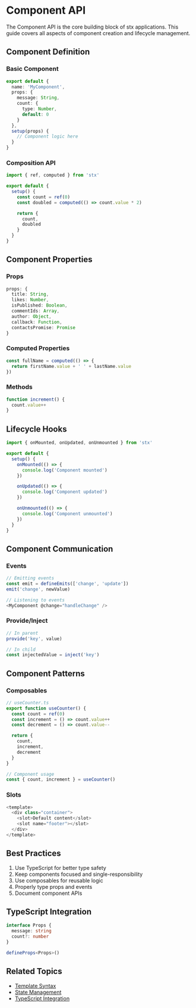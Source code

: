 # Component API

The Component API is the core building block of stx applications. This guide covers all aspects of component creation and lifecycle management.

## Component Definition

### Basic Component

```typescript
export default {
  name: 'MyComponent',
  props: {
    message: String,
    count: {
      type: Number,
      default: 0
    }
  },
  setup(props) {
    // Component logic here
  }
}
```

### Composition API

```typescript
import { ref, computed } from 'stx'

export default {
  setup() {
    const count = ref(0)
    const doubled = computed(() => count.value * 2)

    return {
      count,
      doubled
    }
  }
}
```

## Component Properties

### Props

```typescript
props: {
  title: String,
  likes: Number,
  isPublished: Boolean,
  commentIds: Array,
  author: Object,
  callback: Function,
  contactsPromise: Promise
}
```

### Computed Properties

```typescript
const fullName = computed(() => {
  return firstName.value + ' ' + lastName.value
})
```

### Methods

```typescript
function increment() {
  count.value++
}
```

## Lifecycle Hooks

```typescript
import { onMounted, onUpdated, onUnmounted } from 'stx'

export default {
  setup() {
    onMounted(() => {
      console.log('Component mounted')
    })

    onUpdated(() => {
      console.log('Component updated')
    })

    onUnmounted(() => {
      console.log('Component unmounted')
    })
  }
}
```

## Component Communication

### Events

```typescript
// Emitting events
const emit = defineEmits(['change', 'update'])
emit('change', newValue)

// Listening to events
<MyComponent @change="handleChange" />
```

### Provide/Inject

```typescript
// In parent
provide('key', value)

// In child
const injectedValue = inject('key')
```

## Component Patterns

### Composables

```typescript
// useCounter.ts
export function useCounter() {
  const count = ref(0)
  const increment = () => count.value++
  const decrement = () => count.value--

  return {
    count,
    increment,
    decrement
  }
}

// Component usage
const { count, increment } = useCounter()
```

### Slots

```typescript
<template>
  <div class="container">
    <slot>Default content</slot>
    <slot name="footer"></slot>
  </div>
</template>
```

## Best Practices

1. Use TypeScript for better type safety
2. Keep components focused and single-responsibility
3. Use composables for reusable logic
4. Properly type props and events
5. Document component APIs

## TypeScript Integration

```typescript
interface Props {
  message: string
  count?: number
}

defineProps<Props>()
```

## Related Topics

- [Template Syntax](/api/template-syntax)
- [State Management](/api/state)
- [TypeScript Integration](/api/typescript)
